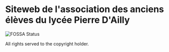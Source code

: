 # Siteweb de l'association des anciens élèves du lycée Pierre D'Ailly
<img src="https://camo.githubusercontent.com/b5855d768a49f25263f935895beabec924fa309d/68747470733a2f2f6170702e666f7373612e696f2f6170692f70726f6a656374732f6769742532426769746875622e636f6d2532466164696c6f75623237253246736974655f616e6369656e735f656c657665732e7376673f747970653d736869656c64" alt="FOSSA Status" data-canonical-src="https://app.fossa.io/api/projects/git%2Bgithub.com%2Fadiloub27%2Fsite_anciens_eleves.svg?type=shield" style="max-width:100%;">


All rights served to the copyright holder.
